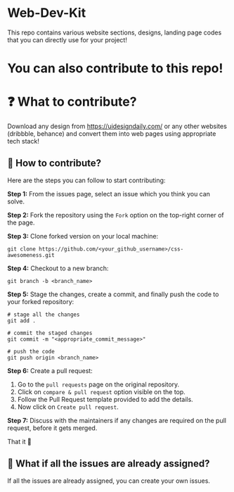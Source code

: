 # Web-Dev-Kit
This repo contains various website sections, designs, landing page codes that you can directly use for your project! 

# You can also contribute to this repo!

# ❓ What to contribute?
Download any design from https://uidesigndaily.com/ or any other websites (dribbble, behance) and convert them into web pages using appropriate tech stack!

## 🤔 How to contribute?

Here are the steps you can follow to start contributing:

**Step 1:** From the issues page, select an issue which you think you can solve.

**Step 2:** Fork the repository using the `Fork` option on the top-right corner of the page.

**Step 3:** Clone forked version on your local machine:

```git
git clone https://github.com/<your_github_username>/css-awesomeness.git
```

**Step 4:** Checkout to a new branch:

```git
git branch -b <branch_name>
```

**Step 5:** Stage the changes, create a commit, and finally push the code to your forked repository:

```git
# stage all the changes
git add .

# commit the staged changes
git commit -m "<appropriate_commit_message>"

# push the code
git push origin <branch_name>
```

**Step 6:** Create a pull request:

1. Go to the `pull requests` page on the original repository.
2. Click on `compare & pull request` option visible on the top.
3. Follow the Pull Request template provided to add the details.
4. Now click on `Create pull request`.

**Step 7:** Discuss with the maintainers if any changes are required on the pull request, before it gets merged.

That it 🎉

## 🤔 What if all the issues are already assigned?

If all the issues are already assigned, you can create your own issues.
